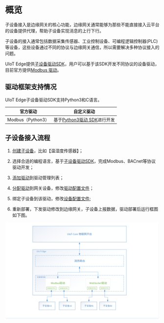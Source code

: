 # 概览

子设备接入是边缘网关的核心功能，边缘网关通常能够为那些不能直接接入云平台的设备提供代理，帮助子设备实现消息的上行下行。

子设备的接入通常包括数据采集传感器、工业控制设备、可编程逻辑控制器(PLC)等设备，这些设备通过不同的协议与边缘网关通信，所以需要解决多种协议接入的问题。

UIoT Edge提供[子设备驱动SDK](/uiot-edge/edge_development/subdev_driver_SDK/overview)，用户可以基于该SDK开发不同协议的设备驱动，目前官方提供[Modbus 驱动](/uiot-edge/edge_development/subdev_driver_SDK/offical_modbus_driver)。



## 驱动框架支持情况

UIoT Edge子设备驱动SDK支持Python3和C语言。

| 官方驱动          | 自定义驱动                      |
| ----------------- | ------------------------------- |
| Modbus（Python3） | 基于[Python3驱动 SDK](/uiot-edge/edge_development/subdev_driver_SDK/python3_SDK_intro)进行开发 |



## 子设备接入流程

1. [创建子设备](/uiot-edge/user_guide/edge_subdevice/create_subdevice)，比如【温湿度传感器】；

2. 选择合适的编程语言，基于[子设备驱动SDK](/uiot-edge/edge_development/subdev_driver_SDK/overview)，完成Modbus、BACnet等协议驱动开发；

3. [添加驱动](/uiot-edge/user_guide/subdevice_driver_access/driver_development#添加驱动)到驱动管理列表；

4. [分配驱动](/uiot-edge/user_guide/subdevice_driver_access/driver_allocate)到网关设备，修改[驱动配置文件](/uiot-edge/user_guide/subdevice_driver_access/driver_allocate#驱动相关配置)；

5. 绑定子设备到该驱动，修改[设备配置文件](/uiot-edge/user_guide/subdevice_driver_access/driver_allocate#驱动相关配置);

6. 重新部署，下发驱动修改到边缘网关，子设备上报数据，驱动部署后运行框图如下图。

   

![子设备驱动接入框图](../../images/子设备驱动接入框图.png)